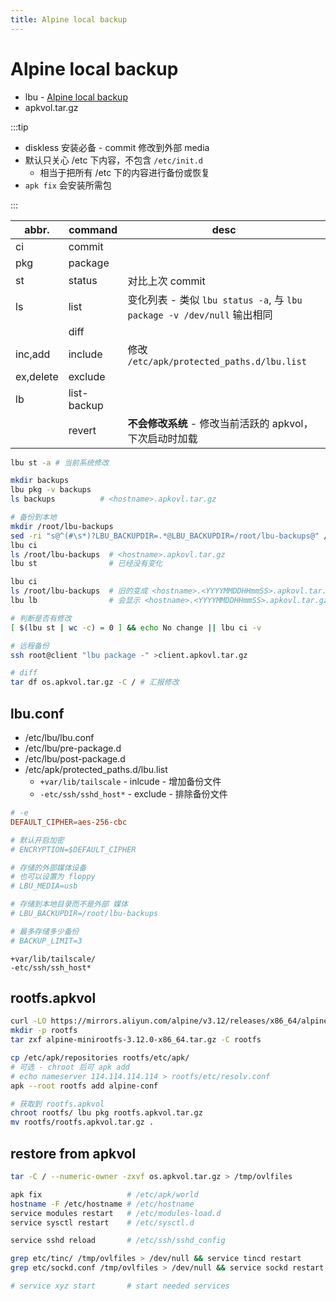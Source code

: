 ```yaml
---
title: Alpine local backup
---
```


# Alpine local backup

- lbu - [Alpine local backup](https://wiki.alpinelinux.org/wiki/Alpine_local_backup)
- apkvol.tar.gz

:::tip

- diskless 安装必备 - commit 修改到外部 media
- 默认只关心 /etc 下内容，不包含 `/etc/init.d`
  - 相当于把所有 /etc 下的内容进行备份或恢复
- `apk fix` 会安装所需包

:::

| abbr.     | command     | desc                                                                    |
| --------- | ----------- | ----------------------------------------------------------------------- |
| ci        | commit      |
| pkg       | package     |
| st        | status      | 对比上次 commit                                                         |
| ls        | list        | 变化列表 - 类似 `lbu status -a`, 与 `lbu package -v /dev/null` 输出相同 |
|           | diff        |
| inc,add   | include     | 修改 `/etc/apk/protected_paths.d/lbu.list`                              |
| ex,delete | exclude     |
| lb        | list-backup |
|           | revert      | **不会修改系统** - 修改当前活跃的 apkvol，下次启动时加载                |

```bash
lbu st -a # 当前系统修改

mkdir backups
lbu pkg -v backups
ls backups          # <hostname>.apkovl.tar.gz

# 备份到本地
mkdir /root/lbu-backups
sed -ri "s@^(#\s*)?LBU_BACKUPDIR=.*@LBU_BACKUPDIR=/root/lbu-backups@" /etc/lbu/lbu.conf
lbu ci
ls /root/lbu-backups  # <hostname>.apkovl.tar.gz
lbu st                # 已经没有变化

lbu ci
ls /root/lbu-backups  # 旧的变成 <hostname>.<YYYYMMDDHHmmSS>.apkovl.tar.gz
lbu lb                # 会显示 <hostname>.<YYYYMMDDHHmmSS>.apkovl.tar.gz

# 判断是否有修改
[ $(lbu st | wc -c) = 0 ] && echo No change || lbu ci -v

# 远程备份
ssh root@client "lbu package -" >client.apkovl.tar.gz

# diff
tar df os.apkvol.tar.gz -C / # 汇报修改
```

## lbu.conf

- /etc/lbu/lbu.conf
- /etc/lbu/pre-package.d
- /etc/lbu/post-package.d
- /etc/apk/protected_paths.d/lbu.list
  - `+var/lib/tailscale` - inlcude - 增加备份文件
  - `-etc/ssh/sshd_host*` - exclude - 排除备份文件

```conf
# -e
DEFAULT_CIPHER=aes-256-cbc

# 默认开启加密
# ENCRYPTION=$DEFAULT_CIPHER

# 存储的外部媒体设备
# 也可以设置为 floppy
# LBU_MEDIA=usb

# 存储到本地目录而不是外部 媒体
# LBU_BACKUPDIR=/root/lbu-backups

# 最多存储多少备份
# BACKUP_LIMIT=3
```

```pre /etc/apk/protected_paths.d/lbu.list
+var/lib/tailscale/
-etc/ssh/ssh_host*
```

## rootfs.apkvol

```bash
curl -LO https://mirrors.aliyun.com/alpine/v3.12/releases/x86_64/alpine-minirootfs-3.12.0-x86_64.tar.gz
mkdir -p rootfs
tar zxf alpine-minirootfs-3.12.0-x86_64.tar.gz -C rootfs

cp /etc/apk/repositories rootfs/etc/apk/
# 可选 - chroot 后可 apk add
# echo nameserver 114.114.114.114 > rootfs/etc/resolv.conf
apk --root rootfs add alpine-conf

# 获取到 rootfs.apkvol
chroot rootfs/ lbu pkg rootfs.apkvol.tar.gz
mv rootfs/rootfs.apkvol.tar.gz .
```

## restore from apkvol

```bash
tar -C / --numeric-owner -zxvf os.apkvol.tar.gz > /tmp/ovlfiles

apk fix                   # /etc/apk/world
hostname -F /etc/hostname # /etc/hostname
service modules restart   # /etc/modules-load.d
service sysctl restart    # /etc/sysctl.d

service sshd reload       # /etc/ssh/sshd_config

grep etc/tinc/ /tmp/ovlfiles > /dev/null && service tincd restart
grep etc/sockd.conf /tmp/ovlfiles > /dev/null && service sockd restart

# service xyz start       # start needed services
```
